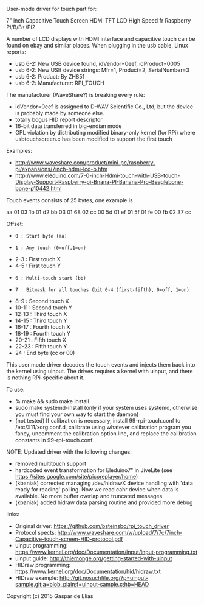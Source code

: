 User-mode driver for touch part for:

7" inch Capacitive Touch Screen HDMI TFT LCD High Speed fr Raspberry Pi/B/B+/Pi2

A number of LCD displays with HDMI interface and capacitive touch
can be found on ebay and similar places.  When plugging in the usb cable,
Linux reports:

- usb 6-2: New USB device found, idVendor=0eef, idProduct=0005
- usb 6-2: New USB device strings: Mfr=1, Product=2, SerialNumber=3
- usb 6-2: Product: By ZH851
- usb 6-2: Manufacturer: RPI_TOUCH

The manufacturer (WaveShare?) is breaking every rule:
  - idVendor=0eef is assigned to D-WAV Scientific Co., Ltd, but the device is
    probably made by someone else.
  - totally bogus HID report descriptor
  - 16-bit data transferred in big-endian mode
  - GPL violation by distributing modified binary-only kernel (for RPi) where
    usbtouchscreen.c has been modified to support the first touch

Examples:
 - http://www.waveshare.com/product/mini-pc/raspberry-pi/expansions/7inch-hdmi-lcd-b.htm
 - http://www.eleduino.com/7-0-inch-Hdmi-touch-with-USB-touch-Display-Support-Raspberry-pi-Bnana-PI-Banana-Pro-Beaglebone-bone-p10442.html

Touch events consists of 25 bytes, one example is

aa 01 03 1b 01 d2 bb 03 01 68 02 cc 00 5d 01 ef 01 5f 01 fe 00 fb 02 37 cc

Offset:
-     0 : Start byte (aa)
-     1 : Any touch (0=off,1=on)
-   2-3 : First touch X
-   4-5 : First touch Y
-     6 : Multi-touch start (bb)
-     7 : Bitmask for all touches (bit 0-4 (first-fifth), 0=off, 1=on)
-   8-9 : Second touch X
- 10-11 : Second touch Y
- 12-13 : Third touch X
- 14-15 : Third touch Y
- 16-17 : Fourth touch X
- 18-19 : Fourth touch Y
- 20-21 : Fifth touch X
- 22-23 : Fifth touch Y
-    24 : End byte (cc or 00)

This user mode driver decodes the touch events and injects them back into the
kernel using uinput.  The drives requires a kernel with uinput, and there is
nothing RPi-specific about it.

To use:
* % make && sudo make install
* sudo make systemd-install (only if your system uses systemd, otherwise you must find your own way to start the daemon)
* (not tested) If calibration is necessary, install 99-rpi-touch.conf to /etc/X11/xorg.conf.d,
calibrate using whatever calibration program you fancy, uncomment the calibration option line, and replace the calibration constants in 99-rpi-touch.conf

NOTE: Updated driver with the following changes:
* removed multitouch support
* hardcoded event transformation for Eleduino7" in JiveLite (see https://sites.google.com/site/picoreplayer/home)
* (kbaniak) corrected managing /dev/hidrawX device handling with 'data ready for reading' polling. Now we read cahr device when data is available. No more buffer overlap and truncated messages.
* (kbaniak) added hidraw data parsing routine and provided more debug

links:
* Original driver: https://github.com/bsteinsbo/rpi_touch_driver
* Protocol spects: http://www.waveshare.com/w/upload/7/7c/7inch-Capacitive-touch-screen-HID-protocol.pdf
* uinput programming: https://www.kernel.org/doc/Documentation/input/input-programming.txt
* uinput guide: http://thiemonge.org/getting-started-with-uinput
* HIDraw programming: https://www.kernel.org/doc/Documentation/hid/hidraw.txt
* HIDraw example: http://git.nosuchfile.org/?p=uinput-sample.git;a=blob_plain;f=uinput-sample.c;hb=HEAD


Copyright (c) 2015 Gaspar de Elias

